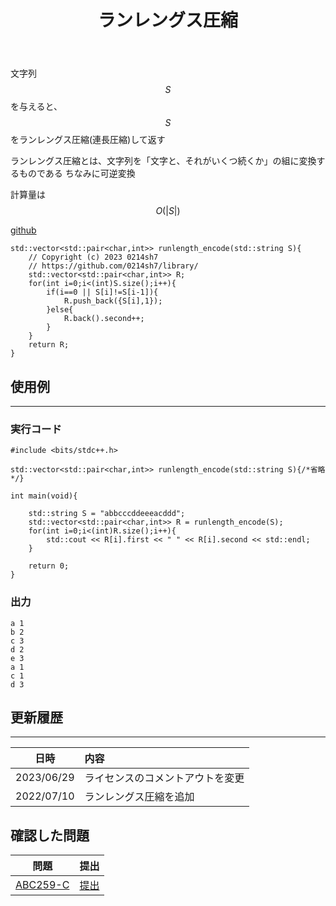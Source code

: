 ﻿---
title: "ランレングス圧縮"
permalink: /posts/run-length-encode
writer: 0214sh7
layout: library
---

文字列$$S$$を与えると、$$S$$をランレングス圧縮(連長圧縮)して返す

ランレングス圧縮とは、文字列を「文字と、それがいくつ続くか」の組に変換するものである
ちなみに可逆変換

計算量は$$Ο(\vert S \vert)$$

[github](https://github.com/0214sh7/procon-library/blob/master/algorithm/runlength%20encode.cpp)

```
std::vector<std::pair<char,int>> runlength_encode(std::string S){
    // Copyright (c) 2023 0214sh7
    // https://github.com/0214sh7/library/
    std::vector<std::pair<char,int>> R;
    for(int i=0;i<(int)S.size();i++){
        if(i==0 || S[i]!=S[i-1]){
            R.push_back({S[i],1});
        }else{
            R.back().second++;
        }
    }
    return R;
}
```


## 使用例
***

### 実行コード
```
#include <bits/stdc++.h>

std::vector<std::pair<char,int>> runlength_encode(std::string S){/*省略*/}

int main(void){
    
    std::string S = "abbcccddeeeacddd";
    std::vector<std::pair<char,int>> R = runlength_encode(S);
    for(int i=0;i<(int)R.size();i++){
        std::cout << R[i].first << " " << R[i].second << std::endl;
    }
    
    return 0;
}
```

### 出力
```
a 1
b 2
c 3
d 2
e 3
a 1
c 1
d 3
```

## 更新履歴
***

| 日時 | 内容 |
| :---: | :--- |
| 2023/06/29 | ライセンスのコメントアウトを変更 |
| 2022/07/10 | ランレングス圧縮を追加 |

## 確認した問題

| 問題 | 提出 |
| :---: | :--- |
| [ABC259-C](https://atcoder.jp/contests/abc259/tasks/abc259_c) | [提出](https://atcoder.jp/contests/abc259/submissions/33129519) |